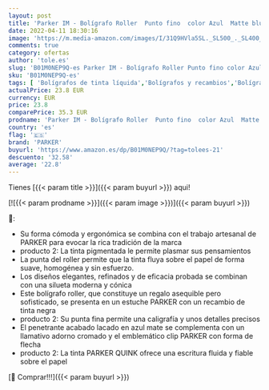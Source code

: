 ```yaml
---
layout: post
title: 'Parker IM - Bolígrafo Roller  Punto fino  color Azul  Matte blue Chrome trim '
date: 2022-04-11 18:30:16
image: 'https://m.media-amazon.com/images/I/31Q9HVla5SL._SL500_._SL400_.jpg'
comments: true
category: ofertas
author: 'tole.es'
slug: 'B01M0NEP9Q-es Parker IM - Bolígrafo Roller Punto fino color Azul Matte...'
sku: 'B01M0NEP9Q-es'
tags: [ 'Bolígrafos de tinta líquida','Bolígrafos y recambios','Bolígrafos, lápices y útiles de escritura','Oficina y papelería','bolígrafo','parker', ]
actualPrice: 23.8 EUR
currency: EUR
price: 23.8
comparePrice: 35.3 EUR
prodname: 'Parker IM - Bolígrafo Roller  Punto fino  color Azul  Matte blue Chrome trim '
country: 'es'
flag: '🇪🇸'
brand: 'PARKER'
buyurl: 'https://www.amazon.es/dp/B01M0NEP9Q/?tag=tolees-21'
descuento: '32.58'
average: '22.8'
---
```


Tienes [{{< param title >}}]({{< param buyurl >}}) aqui!

[![{{< param prodname >}}]({{< param image >}})]({{< param buyurl >}})

🔎:

- Su forma cómoda y ergonómica se combina con el trabajo artesanal de PARKER para evocar la rica tradición de la marca
- producto 2: La tinta pigmentada le permite plasmar sus pensamientos
- La punta del roller permite que la tinta fluya sobre el papel de forma suave, homogénea y sin esfuerzo.
- Los diseños elegantes, refinados y de eficacia probada se combinan con una silueta moderna y cónica
- Este bolígrafo roller, que constituye un regalo asequible pero sofisticado, se presenta en un estuche PARKER con un recambio de tinta negra
- producto 2: Su punta fina permite una caligrafía y unos detalles precisos
- El penetrante acabado lacado en azul mate se complementa con un llamativo adorno cromado y el emblemático clip PARKER con forma de flecha
- producto 2: La tinta PARKER QUINK ofrece una escritura fluida y fiable sobre el papel

[🛒 Comprar!!!]({{< param buyurl >}})
